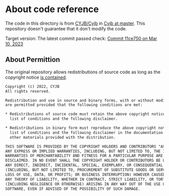 # About code reference

The code in this directory is from [CYJB/Cyjb](https://github.com/CYJB/Cyjb) in [Cyjb at master](https://github.com/CYJB/Cyjb/tree/master/Cyjb). This repository doesn't guarantee that it don't modify the code.

Target version: The latest commit passed check: [Commit 11ce750 on Mar 10, 2023](https://github.com/CYJB/Cyjb/commit/11ce750a99b89b7cbf8fed932c720dc9a922505c)

## About Permittion

The original repository allows redistributions of source code as long as the copyright notice [is contained](https://github.com/YYHEggEgg/csharp-logger/tree/master/CSharp-Logger/Cyjb/LICENSE.txt).

```txt
Copyright (c) 2022, CYJB
All rights reserved.

Redistribution and use in source and binary forms, with or without modification,
are permitted provided that the following conditions are met:

* Redistributions of source code must retain the above copyright notice, this
  list of conditions and the following disclaimer.

* Redistributions in binary form must reproduce the above copyright notice, this
  list of conditions and the following disclaimer in the documentation and/or
  other materials provided with the distribution.

THIS SOFTWARE IS PROVIDED BY THE COPYRIGHT HOLDERS AND CONTRIBUTORS "AS IS" AND
ANY EXPRESS OR IMPLIED WARRANTIES, INCLUDING, BUT NOT LIMITED TO, THE IMPLIED
WARRANTIES OF MERCHANTABILITY AND FITNESS FOR A PARTICULAR PURPOSE ARE
DISCLAIMED. IN NO EVENT SHALL THE COPYRIGHT HOLDER OR CONTRIBUTORS BE LIABLE FOR
ANY DIRECT, INDIRECT, INCIDENTAL, SPECIAL, EXEMPLARY, OR CONSEQUENTIAL DAMAGES
(INCLUDING, BUT NOT LIMITED TO, PROCUREMENT OF SUBSTITUTE GOODS OR SERVICES;
LOSS OF USE, DATA, OR PROFITS; OR BUSINESS INTERRUPTION) HOWEVER CAUSED AND ON
ANY THEORY OF LIABILITY, WHETHER IN CONTRACT, STRICT LIABILITY, OR TORT
(INCLUDING NEGLIGENCE OR OTHERWISE) ARISING IN ANY WAY OUT OF THE USE OF THIS
SOFTWARE, EVEN IF ADVISED OF THE POSSIBILITY OF SUCH DAMAGE.
```
